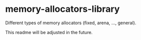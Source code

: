 # memory-allocators-library
Different types of memory allocators (fixed, arena, ..., general).

This readme will be adjusted in the future.

